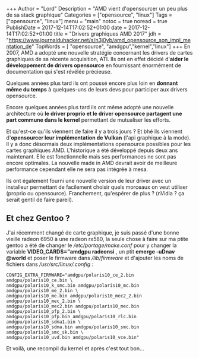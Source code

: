 +++
Author = "Lord"
Description = "AMD vient d'opensourcer un peu plus de sa stack graphique"
Categories = ["opensource", "linux"]
Tags = ["opensource", "linux"]
menu = "main"
notoc = true
noread = true
PublishDate = 2017-12-14T17:02:52+01:00
date = 2017-12-14T17:02:52+01:00
title = "Drivers graphiques AMD 2017"
jdh = "https://www.journalduhacker.net/s/n3j0yb/amd_opensource_son_impl_mentation_de"
TopWords = [  "opensource", "amdgpu","kernel","linux"]
+++
En 2007, AMD a adopté une nouvelle stratégie concernant les drivers de cartes graphiques de sa récente acquisition, ATI. Ils ont en effet décidé d'**aider le développement de drivers opensource** en fournissant énormément de documentation qui s'est révélée précieuse. 

Quelques années plus tard ils ont poussé encore plus loin en **donnant même du temps** à quelques-uns de leurs devs pour participer aux drivers opensource.

Encore quelques années plus tard ils ont même adopté une nouvelle architecture où **le driver proprio et le driver opensource partagent une part commune dans le kernel** permettant de mutualiser les efforts.

Et qu'est-ce qu'ils viennent de faire il y a trois jours ? Et bhé ils viennent d'**opensourcer leur implémentation de Vulkan** (l'api graphique à la mode). Il y a donc désormais deux implémentations opensource possibles pour les cartes graphiques AMD. L'historique a été développé depuis deux ans maintenant. Elle est fonctionnelle mais ses performances ne sont pas encore optimales. La nouvelle made in AMD devrait avoir de meilleure performance cependant elle ne sera pas intégrée à mesa.

Ils ont également fourni une nouvelle version de leur driver avec un installeur permettant de facilement choisir quels morceaux on veut utiliser (proprio ou opensource). Franchement, qu'espérer de plus ? (nVidia ? ça serait gentil de faire pareil).

## Et chez Gentoo ?

J'ai récemment changé de carte graphique, je suis passé d'une bonne vieille radeon 6950 à une radeon rx580, la seule chose à faire sur ma ptite gentoo a été de changer le */etc/portage/make.conf* pour y changer la variable **VIDEO_CARDS="amdgpu radeonsi** , un ptit **emerge -uDnav @world** et poser le firmware dans */lib/firmware* et d'ajouter les noms de fichiers dans */usr/src/linux/.config* : 
```
CONFIG_EXTRA_FIRMWARE="amdgpu/polaris10_ce_2.bin amdgpu/polaris10_ce.bin \
amdgpu/polaris10_k_smc.bin amdgpu/polaris10_mc.bin amdgpu/polaris10_me_2.bin \
amdgpu/polaris10_me.bin amdgpu/polaris10_mec2_2.bin amdgpu/polaris10_mec_2.bin \
amdgpu/polaris10_mec2.bin amdgpu/polaris10_mec.bin amdgpu/polaris10_pfp_2.bin \
amdgpu/polaris10_pfp.bin amdgpu/polaris10_rlc.bin amdgpu/polaris10_sdma1.bin \
amdgpu/polaris10_sdma.bin amdgpu/polaris10_smc.bin amdgpu/polaris10_smc_sk.bin \ 
amdgpu/polaris10_uvd.bin amdgpu/polaris10_vce.bin"
```
Et voilà, une recompil du kernel et après c'est tout bon…
